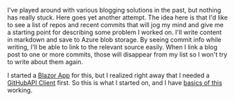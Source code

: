 I've played around with various blogging solutions in the past, but nothing has really stuck. Here goes yet another attempt. The idea here is that I'd like to see a list of repos and recent commits that will jog my mind and give me a starting point for describing some problem I worked on. I'll write content in markdown and save to Azure blob storage. By seeing commit info while writing, I'll be able to link to the relevant source easily. When I link a blog post to one or more commits, those will disappear from my list so I won't try to write about them again.

I started a [Blazor App](https://github.com/adamfoneil/CodeBlogger/tree/master/CodeBlogger.App) for this, but I realized right away that I needed a [GitHubAPI Client](https://github.com/adamfoneil/CodeBlogger/blob/master/CodeBlogger.Services/GitHubClient.cs) first. So this is what I started on, and I have [basics of this](https://github.com/adamfoneil/CodeBlogger/blob/master/CodeBlogger.Tests/GitHubIntegration.cs) working.
